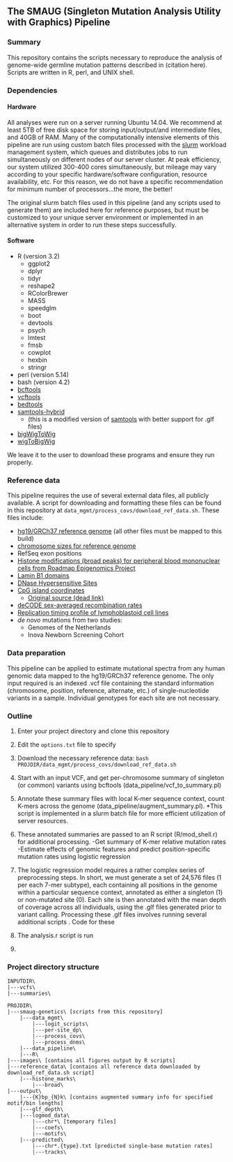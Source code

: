 ## The SMAUG (Singleton Mutation Analysis Utility with Graphics) Pipeline

### Summary

This repository contains the scripts necessary to reproduce the analysis of genome-wide germline mutation patterns described in (citation here). Scripts are written in R, perl, and UNIX shell.

### Dependencies

#### Hardware
All analyses were run on a server running Ubuntu 14.04. We recommend at least 5TB of free disk space for storing input/output/and intermediate files, and 40GB of RAM. Many of the computationally intensive elements of this pipeline are run using custom batch files processed with the [slurm](http://slurm.schedmd.com/slurm.html) workload management system, which queues and distributes jobs to run simultaneously on different nodes of our server cluster. At peak efficiency, our system utilized 300-400 cores simultaneously, but mileage may vary according to your specific hardware/software configuration, resource availability, etc. For this reason, we do not have a specific recommendation for minimum number of processors...the more, the better!

The original slurm batch files used in this pipeline (and any scripts used to generate them) are included here for reference purposes, but must be customized to your unique server environment or implemented in an alternative system in order to run these steps successfully.

#### Software
- R (version 3.2)
  - ggplot2
  - dplyr
  - tidyr
  - reshape2
  - RColorBrewer
  - MASS
  - speedglm
  - boot
  - devtools
  - psych
  - lmtest
  - fmsb
  - cowplot
  - hexbin
  - stringr
- perl (version 5.14)
- bash (version 4.2)
- [bcftools](http://www.htslib.org/)
- [vcftools](https://vcftools.github.io/index.html)
- [bedtools](http://bedtools.readthedocs.io/en/latest/)
- [samtools-hybrid](https://github.com/statgen/samtools-0.1.7a-hybrid)
  - (this is a modified version of [samtools](http://www.htslib.org/) with better support for .glf files)
- [bigWigToWig](http://hgdownload.cse.ucsc.edu/admin/exe/linux.x86_64/bigWigToWig)
- [wigToBigWig](http://hgdownload.cse.ucsc.edu/admin/exe/linux.x86_64/wigToBigWig)

We leave it to the user to download these programs and ensure they run properly.


### Reference data

This pipeline requires the use of several external data files, all publicly available. A script for downloading and formatting these files can be found in this repository at `data_mgmt/process_covs/download_ref_data.sh`. These files include:

- [hg19/GRCh37 reference genome](ftp://ftp-trace.ncbi.nih.gov/1000genomes/ftp/technical/reference/human_g1k_v37.fasta.gz) (all other files must be mapped to this build)
- [chromosome sizes for reference genome](https://genome.ucsc.edu/goldenpath/help/hg19.chrom.sizes)
- RefSeq exon positions
- [Histone modifications (broad peaks) for peripheral blood mononuclear cells from Roadmap Epigenomics Project](http://egg2.wustl.edu/roadmap/data/byFileType/peaks/consolidated/broadPeak/)
- [Lamin B1 domains](http://hgdownload.cse.ucsc.edu/goldenPath/hg19/database/laminB1Lads.txt.gz)
- [DNase Hypersensitive Sites](http://hgdownload.cse.ucsc.edu/goldenpath/hg19/encodeDCC/wgEncodeRegDnaseClustered/wgEncodeRegDnaseClusteredV3.bed.gz)
- [CpG island coordinates](http://web.stanford.edu/class/bios221/data/model-based-cpg-islands-hg19.txt)
  - [Original source (dead link)](http://rafalab.jhsph.edu/CGI/)
- [deCODE sex-averaged recombination rates](http://hgdownload.cse.ucsc.edu/gbdb/hg19/decode/SexAveraged.bw)
- [Replication timing profile of lymphoblastoid cell lines](http://mccarrolllab.com/wp-content/uploads/2015/03/Koren-et-al-Table-S2.zip)
- *de novo* mutations from two studies:
  - Genomes of the Netherlands
  - Inova Newborn Screening Cohort

### Data preparation

This pipeline can be applied to estimate mutational spectra from any human genomic data mapped to the hg19/GRCh37 reference genome. The only input required is an indexed .vcf file containing the standard information (chromosome, position, reference, alternate, etc.) of single-nucleotide variants in a sample. Individual genotypes for each site are not necessary.

### Outline

1. Enter your project directory and clone this repository

1. Edit the `options.txt` file to specify

1. Download the necessary reference data:
  `bash PROJDIR/data_mgmt/process_covs/download_ref_data.sh`

1. Start with an input VCF, and get per-chromosome summary of singleton (or common) variants using bcftools (data_pipeline/vcf_to_summary.pl)

1. Annotate these summary files with local K-mer sequence context, count  K-mers across the genome (data_pipeline/augment_summary.pl). *This script is implemented in a slurm batch file for more efficient utilization of server resources.

1. These annotated summaries are passed to an R script (R/mod_shell.r) for additional processing.
-Get summary of K-mer relative mutation rates
-Estimate effects of genomic features and predict position-specific mutation rates using logistic regression

4. The logistic regression model requires a rather complex series of preprocessing steps. In short, we must generate a set of 24,576 files (1 per each 7-mer subtype), each containing all positions in the genome within a particular sequence context, annotated as either a singleton (1) or non-mutated site (0). Each site is then annotated with the mean depth of coverage across all individuals, using the .glf files generated prior to variant calling. Processing these .glf files involves running several additional scripts  . Code for these

5. The analysis.r script is run
6.


### Project directory structure

```
INPUTDIR\
|---vcfs\
|---summaries\

PROJDIR\
|---smaug-genetics\ [scripts from this repository]
    |---data_mgmt\
        |---logit_scripts\
        |---per-site_dp\
        |---process_covs\
        |---process_dnms\
    |---data_pipeline\
    |---R\
|---images\ [contains all figures output by R scripts]
|---reference_data\ [contains all reference data downloaded by download_ref_data.sh script]
    |---histone_marks\
        |---broad\
|---output\
    |---{K}bp_{N}k\ [contains augmented summary info for specified motif/bin lengths]
    |---glf_depth\
    |---logmod_data\
        |---chr*\ [temporary files]
        |---coefs\
        |---motifs\
    |---predicted\
        |---chr*.{type}.txt [predicted single-base mutation rates]
        |---tracks\
```
